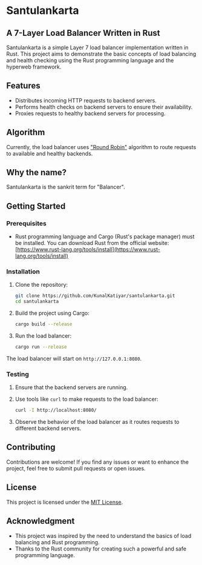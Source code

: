 # Santulankarta

## A 7-Layer Load Balancer Written in Rust

Santulankarta is a simple Layer 7 load balancer implementation written in Rust. This project aims to demonstrate the basic concepts of load balancing and health checking using the Rust programming language and the hyperweb framework.

## Features

- Distributes incoming HTTP requests to backend servers.
- Performs health checks on backend servers to ensure their availability.
- Proxies requests to healthy backend servers for processing.

## Algorithm

Currently, the load balancer uses ["Round Robin"](https://en.wikipedia.org/wiki/Round-robin_DNS) algorithm to route requests to available and healthy backends.

## Why the name?

Santulankarta is the sankrit term for "Balancer".

## Getting Started

### Prerequisites

- Rust programming language and Cargo (Rust's package manager) must be installed. You can download Rust from the official website: [https://www.rust-lang.org/tools/install](https://www.rust-lang.org/tools/install)

### Installation

1. Clone the repository:

   ```sh
   git clone https://github.com/KunalKatiyar/santulankarta.git
   cd santulankarta
   ```

2. Build the project using Cargo:

   ```sh
   cargo build --release
   ```

3. Run the load balancer:

   ```sh
   cargo run --release
   ```

The load balancer will start on `http://127.0.0.1:8080`.

### Testing

1. Ensure that the backend servers are running.

2. Use tools like `curl` to make requests to the load balancer:

   ```sh
   curl -I http://localhost:8080/
   ```

3. Observe the behavior of the load balancer as it routes requests to different backend servers.

## Contributing

Contributions are welcome! If you find any issues or want to enhance the project, feel free to submit pull requests or open issues.

## License

This project is licensed under the [MIT License](LICENSE).

## Acknowledgment

- This project was inspired by the need to understand the basics of load balancing and Rust programming.
- Thanks to the Rust community for creating such a powerful and safe programming language.
